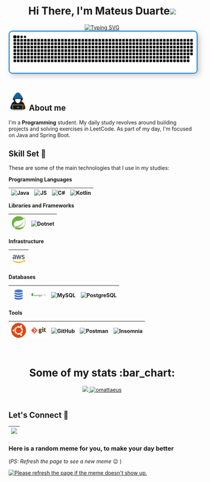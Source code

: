 <h1 align="center"><b>Hi There, I'm Mateus Duarte</b><img src="https://media.giphy.com/media/hvRJCLFzcasrR4ia7z/giphy.gif" width="35"></h1>
<div align="center">
  <a href="https://git.io/typing-svg"><img src="https://readme-typing-svg.demolab.com?font=Fira+Code&pause=1000&center=true&vCenter=true&random=false&width=435&lines=Magic.+Do+not+touch." alt="Typing SVG" /></a>
</div>


<!--- snake -->
<div align="center">
  <a href="https://1999azzar.github.io/1999AZZAR/">
    <img src="/grid-snake.svg" alt="snake" style="border: 3px solid #3498db; border-radius: 10px; box-shadow: 5px 5px 15px rgba(0, 0, 0, 0.2);">
  </a>
</div>
<br>

## <picture><img src = "https://github.com/0xAbdulKhalid/0xAbdulKhalid/raw/main/assets/mdImages/about_me.gif" width = 50px></picture> **About me**

I'm a **Programming** student. My daily study revolves around building projects and solving exercises in LeetCode. As part of my day, I'm focused on Java and Spring Boot.

## Skill Set :muscle:

These are some of the main technologies that I use in my studies:

**Programming Languages**

<img title="Java" alt="Java" width="40px" src="https://cdn.jsdelivr.net/gh/devicons/devicon@latest/icons/java/java-original-wordmark.svg" />|<img alt="JS" title="JavaScript" width="40px" src="https://cdn.jsdelivr.net/gh/devicons/devicon@latest/icons/javascript/javascript-original.svg">|<img title="C#" alt="C#" width="40px" src="https://cdn.jsdelivr.net/gh/devicons/devicon@latest/icons/csharp/csharp-original.svg">|<img title="Kotlin" alt="Kotlin" width="40px" src="https://cdn.jsdelivr.net/gh/devicons/devicon@latest/icons/kotlin/kotlin-original.svg">
|--|--|--|--|

**Libraries and Frameworks**

<img title="SpringBoot" alt="SpringBoot" width="40px" src="https://raw.githubusercontent.com/github/explore/master/topics/spring/spring.png">|<img title="Dotnet" alt="Dotnet" width="40px" src="https://cdn.jsdelivr.net/gh/devicons/devicon@latest/icons/dotnetcore/dotnetcore-original.svg">
|--|--|

**Infrastructure**

<img title="AWS" alt="AWS" width="40px" src="https://raw.githubusercontent.com/github/explore/main/topics/aws/aws.png">|
|--|

**Databases**

<img title="SQL" alt="SQL" width="40px" src="https://raw.githubusercontent.com/github/explore/master/topics/sql/sql.png">|<img title="MongoDB" alt="MongoDB" width="40px" src="https://raw.githubusercontent.com/github/explore/master/topics/mongodb/mongodb.png">|<img title="MySQL" alt="MySQL" width="40px" src="https://cdn.jsdelivr.net/gh/devicons/devicon@latest/icons/mysql/mysql-original-wordmark.svg">|<img title="PostgreSQL" alt="PostgreSQL" width="40px" src="https://cdn.jsdelivr.net/gh/devicons/devicon@latest/icons/postgresql/postgresql-original-wordmark.svg">
|--|--|--|--|

**Tools**

<img title="Ubuntu" alt="Ubuntu" width="40px" src="https://raw.githubusercontent.com/github/explore/master/topics/ubuntu/ubuntu.png">|<img title="git" alt="git" width="40px" src="https://raw.githubusercontent.com/github/explore/master/topics/git/git.png">|<img title="GitHub" alt="GitHub" width="40px" src="https://cdn.jsdelivr.net/gh/devicons/devicon@latest/icons/github/github-original-wordmark.svg">|<img title="Postman" alt="Postman" width="40px" src="https://cdn.jsdelivr.net/gh/devicons/devicon@latest/icons/postman/postman-original.svg">|<img title="Insomnia" alt="Insomnia" width="40px" src="https://cdn.jsdelivr.net/gh/devicons/devicon@latest/icons/insomnia/insomnia-original.svg">
|--|--|--|--|--|
<br>

<h1 align="center"> Some of my stats :bar_chart: </h1>
<div align="center">
  <a href="https://github.com/omattaeus/">
      <img src="https://github-readme-stats.vercel.app/api?username=omattaeus&include_all_commits=true&count_private=true&show_icons=true&line_height=20&title_color=7A7ADB&icon_color=2234AE&text_color=D3D3D3&bg_color=0,000000,130F40" width="450"/>
  <img src="https://github-readme-stats.vercel.app/api/top-langs?username=omattaeus&show_icons=true&locale=en&layout=compact&line_height=20&title_color=7A7ADB&icon_color=2234AE&text_color=D3D3D3&bg_color=0,000000,130F40" width="375"  alt="omattaeus"/>
</a>
</div>


<br>

## Let's Connect :handshake:

<a href="https://www.linkedin.com/in/mateusgd/"><img src="https://cdn2.iconfinder.com/data/icons/social-media-2285/512/1_Linkedin_unofficial_colored_svg-128.png" width="40"></a>|
|--

### Here is a random meme for you, to make your day better
(*PS: Refresh the page to see a new meme* :wink: )

<a href="https://github.com/techytushar/random-memer"><img src='
random-memer-production-ab10.up.railway.app/' title="Meme" alt="Please refresh the page if the meme doesn't show up." height="400"></a>
